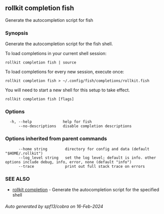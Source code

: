 ## rollkit completion fish

Generate the autocompletion script for fish

### Synopsis

Generate the autocompletion script for the fish shell.

To load completions in your current shell session:

	rollkit completion fish | source

To load completions for every new session, execute once:

	rollkit completion fish > ~/.config/fish/completions/rollkit.fish

You will need to start a new shell for this setup to take effect.


```
rollkit completion fish [flags]
```

### Options

```
  -h, --help              help for fish
      --no-descriptions   disable completion descriptions
```

### Options inherited from parent commands

```
      --home string        directory for config and data (default "$HOME/.rollkit")
      --log_level string   set the log level; default is info. other options include debug, info, error, none (default "info")
      --trace              print out full stack trace on errors
```

### SEE ALSO

* [rollkit completion](rollkit_completion.md)	 - Generate the autocompletion script for the specified shell

###### Auto generated by spf13/cobra on 16-Feb-2024
